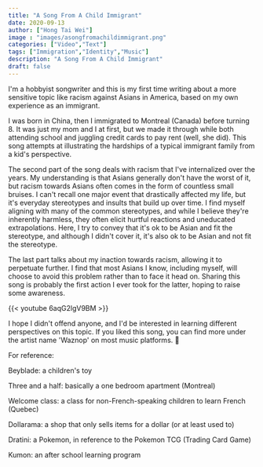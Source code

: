 ```yaml
---
title: "A Song From A Child Immigrant"
date: 2020-09-13
author: ["Hong Tai Wei"]
image : "images/asongfromachildimmigrant.png"
categories: ["Video","Text"] 
tags: ["Immigration","Identity","Music"]
description: "A Song From A Child Immigrant"
draft: false
---
```


I'm a hobbyist songwriter and this is my first time writing about a more sensitive topic like racism against Asians in America, based on my own experience as an immigrant.

I was born in China, then I immigrated to Montreal (Canada) before turning 8. It was just my mom and I at first, but we made it through while both attending school and juggling credit cards to pay rent (well, she did). This song attempts at illustrating the hardships of a typical immigrant family from a kid's perspective.

The second part of the song deals with racism that I've internalized over the years. My understanding is that Asians generally don't have the worst of it, but racism towards Asians often comes in the form of countless small bruises. I can't recall one major event that drastically affected my life, but it's everyday stereotypes and insults that build up over time. I find myself aligning with many of the common stereotypes, and while I believe they're inherently harmless, they often elicit hurtful reactions and uneducated extrapolations. Here, I try to convey that it's ok to be Asian and fit the stereotype, and although I didn't cover it, it's also ok to be Asian and not fit the stereotype.

The last part talks about my inaction towards racism, allowing it to perpetuate further. I find that most Asians I know, including myself, will choose to avoid this problem rather than to face it head on. Sharing this song is probably the first action I ever took for the latter, hoping to raise some awareness.

{{< youtube 6aqG2lgV9BM >}}

I hope I didn't offend anyone, and I'd be interested in learning different perspectives on this topic. If you liked this song, you can find more under the artist name 'Waznop' on most music platforms. 🙂 


For reference:

Beyblade: a children's toy

Three and a half: basically a one bedroom apartment (Montreal)

Welcome class: a class for non-French-speaking children to learn French (Quebec)

Dollarama: a shop that only sells items for a dollar (or at least used to)

Dratini: a Pokemon, in reference to the Pokemon TCG (Trading Card Game)

Kumon: an after school learning program
